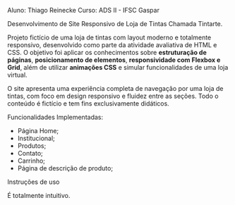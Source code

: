 Aluno: Thiago Reinecke
Curso: ADS II - IFSC Gaspar

Desenvolvimento de Site Responsivo de Loja de Tintas Chamada Tintarte.

Projeto fictício de uma loja de tintas com layout moderno e totalmente responsivo, desenvolvido como parte da atividade avaliativa de HTML e CSS.
O objetivo foi aplicar os conhecimentos sobre **estruturação de páginas**, **posicionamento de elementos**, **responsividade com Flexbox e Grid**, 
além de utilizar **animações CSS** e simular funcionalidades de uma loja virtual.

O site apresenta uma experiência completa de navegação por uma loja de tintas, com foco em design responsivo e fluidez entre as seções. 
Todo o conteúdo é fictício e tem fins exclusivamente didáticos.

Funcionalidades Implementadas:

* Página Home;
* Institucional;
* Produtos;
* Contato;
* Carrinho;
* Página de descrição de produto;

Instruções de uso

É totalmente intuitivo.

